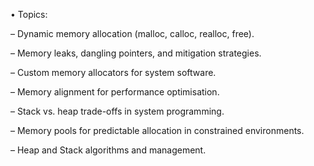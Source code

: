 • Topics:

– Dynamic memory allocation (malloc, calloc, realloc, free).

– Memory leaks, dangling pointers, and mitigation strategies.

– Custom memory allocators for system software.

– Memory alignment for performance optimisation.

– Stack vs. heap trade-offs in system programming.

– Memory pools for predictable allocation in constrained environments.

– Heap and Stack algorithms and management.